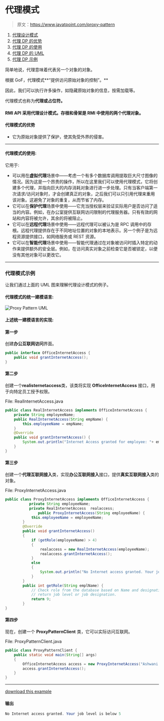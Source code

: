 # 代理模式

> 原文：<https://www.javatpoint.com/proxy-pattern>

1.  [代理设计模式](#)
2.  [代理 DP 的优势](#adv)
3.  [代理 DP 的使用](#usage)
4.  [代理 DP 的 UML](#uml)
5.  [代理 DP 示例](#ex)

简单地说，代理意味着代表另一个对象的对象。

根据 GoF，代理模式**“提供访问原始对象的控制”。**

因此，我们可以执行许多操作，如隐藏原始对象的信息，按需加载等。

代理模式也称为**代理或占位符。**

#### RMI API 采用代理设计模式。存根和骨架是 RMI 中使用的两个代理对象。

#### 代理模式的优势

*   它为原始对象提供了保护，使其免受外界的侵害。

* * *

#### 代理模式的使用:

它用于:

*   可以用在**虚拟代理**场景中——考虑一个有多个数据库调用提取巨大尺寸图像的情况。因为这是一个昂贵的操作，所以在这里我们可以使用代理模式，它将创建多个代理，并指向巨大的内存消耗对象进行进一步处理。只有当客户端第一次请求/访问对象时，才会创建真正的对象，之后我们可以只引用代理来重用该对象。这避免了对象的重复，从而节省了内存。
*   它可以在**保护代理**场景中使用——它充当授权层来验证实际用户是否访问了适当的内容。例如，在办公室提供互联网访问限制的代理服务器。只有有效的网站和内容将被允许，其余的将被阻止。
*   它可以在**远程代理**场景中使用——远程代理可以被认为是 RPC 调用中的存根。远程代理提供存在于不同地址位置的对象的本地表示。另一个例子是为远程资源提供接口，如网络服务或 REST 资源。
*   它可以在**智能代理**场景中使用——智能代理通过在对象被访问时插入特定的动作来提供额外的安全层。例如，在访问真实对象之前检查它是否被锁定，以便没有其他对象可以更改它。

* * *

### 代理模式示例

让我们通过上面的 UML 图来理解代理设计模式的例子。

#### 代理模式的统一建模语言:

![Proxy Pattern UML](../img/8959f04c52f8c43006a2708f73b77d81.png)

#### 上述统一建模语言的实现:

#### 第一步

创建**办公互联网访问**界面。

```java
public interface OfficeInternetAccess {
	public void grantInternetAccess();
}

```

#### 第二步

创建一个**realisternetaccess**类，该类将实现 **OfficeInternetAccess** 接口，用于向特定员工授予权限。

File: RealInternetAccess.java

```java
public class RealInternetAccess implements OfficeInternetAccess {
	private String employeeName;
	public RealInternetAccess(String empName) {
		this.employeeName = empName;
	}
	@Override
	public void grantInternetAccess() {
        System.out.println("Internet Access granted for employee: "+ employeeName);
	}
}

```

#### 第三步

创建一个**代理互联网接入**类，实现**办公互联网接入**接口，提供**真实互联网接入**类的对象。

File: ProxyInternetAccess.java

```java
public class ProxyInternetAccess implements OfficeInternetAccess {
	       private String employeeName;
	       private RealInternetAccess  realaccess;
               public ProxyInternetAccess(String employeeName) {
			this.employeeName = employeeName;
		}
		@Override
		public void grantInternetAccess() 
		{
			if (getRole(employeeName) > 4) 
			{
				realaccess = new RealInternetAccess(employeeName);
				realaccess.grantInternetAccess();
			} 
			else 
			{
		        System.out.println("No Internet access granted. Your job level is below 5");
			}
		}
		public int getRole(String emplName) {
			// Check role from the database based on Name and designation
			// return job level or job designation.
			return 9;
		}
}

```

#### 第四步

现在，创建一个 **ProxyPatternClient** 类，它可以实际访问互联网。

File: ProxyPatternClient.java

```java
public class ProxyPatternClient {
	public static void main(String[] args) 
	{
		OfficeInternetAccess access = new ProxyInternetAccess("Ashwani Rajput");
		access.grantInternetAccess();
	}
}

```

* * *

[download this example](designpattern/designpatternexample/proxypattern.zip)

#### 输出

```java
No Internet access granted. Your job level is below 5

```